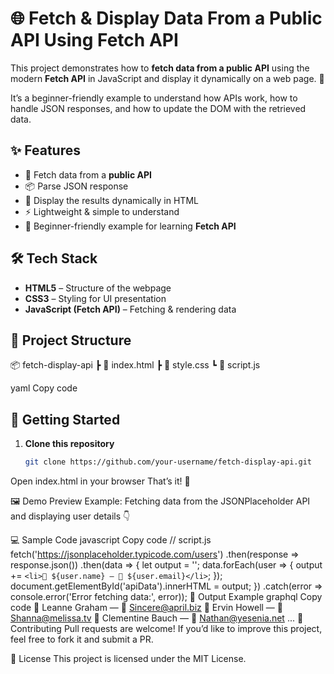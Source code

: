 # 🌐 Fetch & Display Data From a Public API Using Fetch API  

This project demonstrates how to **fetch data from a public API** using the modern **Fetch API** in JavaScript and display it dynamically on a web page. 🚀  

It’s a beginner-friendly example to understand how APIs work, how to handle JSON responses, and how to update the DOM with the retrieved data.  

## ✨ Features
- 🔗 Fetch data from a **public API**
- 📦 Parse JSON response
- 🎨 Display the results dynamically in HTML
- ⚡ Lightweight & simple to understand
- 🌱 Beginner-friendly example for learning **Fetch API**

## 🛠️ Tech Stack
- **HTML5** – Structure of the webpage  
- **CSS3** – Styling for UI presentation  
- **JavaScript (Fetch API)** – Fetching & rendering data  

## 📂 Project Structure
📦 fetch-display-api
┣ 📜 index.html
┣ 📜 style.css
┗ 📜 script.js

yaml
Copy code

## 🚀 Getting Started
1. **Clone this repository**
   ```bash
   git clone https://github.com/your-username/fetch-display-api.git
Open index.html in your browser
That’s it! 🎉

🖼️ Demo Preview
Example: Fetching data from the JSONPlaceholder API and displaying user details 👇

💻 Sample Code
javascript
Copy code
// script.js
fetch('https://jsonplaceholder.typicode.com/users')
  .then(response => response.json())
  .then(data => {
    let output = '';
    data.forEach(user => {
      output += `<li>👤 ${user.name} — 📧 ${user.email}</li>`;
    });
    document.getElementById('apiData').innerHTML = output;
  })
  .catch(error => console.error('Error fetching data:', error));
📸 Output Example
graphql
Copy code
👤 Leanne Graham — 📧 Sincere@april.biz
👤 Ervin Howell — 📧 Shanna@melissa.tv
👤 Clementine Bauch — 📧 Nathan@yesenia.net
...
🤝 Contributing
Pull requests are welcome! If you’d like to improve this project, feel free to fork it and submit a PR.

📜 License
This project is licensed under the MIT License.

